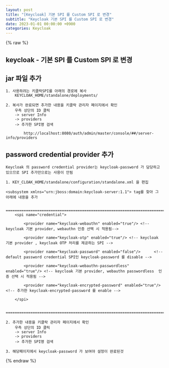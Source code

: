 ```yaml
---
layout: post
title: "[Keycloak] 기본 SPI 를 Custom SPI 로 변경"
subtitle: "Keycloak 기본 SPI 를 Custom SPI 로 변경"
date: 2023-01-01 00:00:00 +0900
categories: Keycloak
---
```

{% raw %}
## keycloak - 기본 SPI 를 Custom SPI 로 변경  
  
## jar 파일 추가  
  
	1. 사용하려는 키클락SPI를 아래의 경로에 복사  
		KEYCLOAK_HOME/standalone/deployments/  
  
	2. 복사가 완료되면 추가한 내용을 키클락 관리자 페이지에서 확인  
		우측 상단의 ID 클릭  
		-> server Info  
		-> providers  
		-> 추가한 SPI명 검색  
  
			http://localhost:8080/auth/admin/master/console/##/server-info/providers  
  
##  password credential provider 추가  
  
	Keycloak 의 password credential provider는 keycloak-password 가 담당하고 있으므로 SPI 추가만으로는 사용이 안됨  
  
	1. KEY_CLOAK_HOME/standalone/configuration/standalone.xml 을 편집  
  
	<subsystem xmlns="urn:jboss:domain:keycloak-server:1.1"> tag를 찾아 그 아래에 내용을 추가  
  
		=================================================================================================================  
		<spi name="credential">  
  
			<provider name="keycloak-webauthn" enabled="true"/> <!-- keycloak 기본 provider, webauthn 인증 선택 시 적용됨-->  
  
			<provider name="keycloak-otp" enabled="true"/> <!-- keycloak 기본 provider , keycloak OTP 처리를 제공하는 SPI -->  
  
			<provider name="keycloak-password" enabled="false"/>      <!--  default password credential SPI인 keycloak-password 를 disable -->  
  
			<provider name="keycloak-webauthn-passwordless" enabled="true"/> <!-- keycloak 기본 provider, webauthn passwordless  인증 선택 시 적용됨 -->  
  
			<provider name="keycloak-encrypted-password" enabled="true"/> <!-- 추가한 keycloak-encrypted-password 를 enable -->  
  
		</spi>  
  
		=================================================================================================================  
  
 	2. 추가한 내용을 키클락 관리자 페이지에서 확인  
		우측 상단의 ID 클릭  
		-> server Info  
		-> providers  
		-> 추가한 SPI명 검색  
  
	3. 해당페이지에서 keycloak-password 가 보여야 설정이 완료된것  

{% endraw %}
